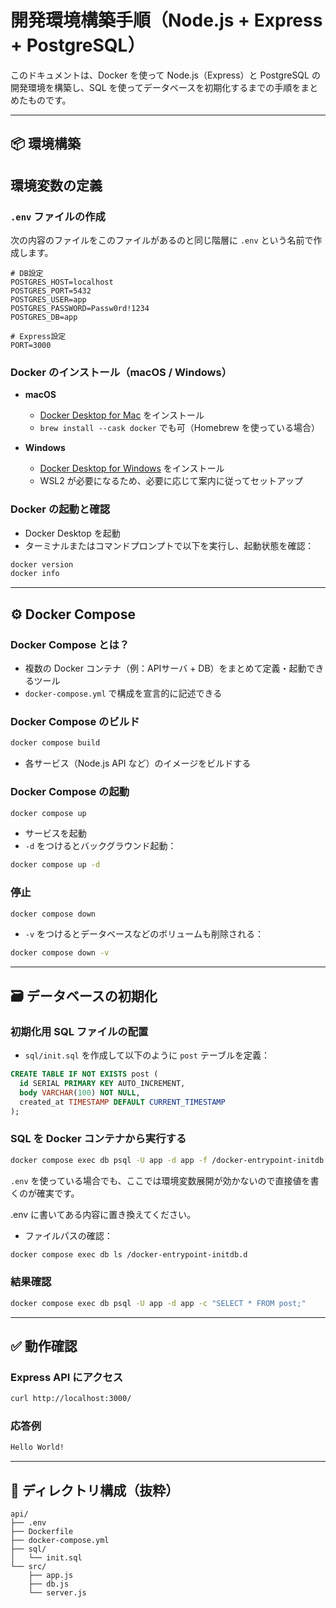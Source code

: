 
# 開発環境構築手順（Node.js + Express + PostgreSQL）

このドキュメントは、Docker を使って Node.js（Express）と PostgreSQL の開発環境を構築し、SQL を使ってデータベースを初期化するまでの手順をまとめたものです。

---

## 📦 環境構築

## 環境変数の定義

### `.env` ファイルの作成

次の内容のファイルをこのファイルがあるのと同じ階層に `.env` という名前で作成します。

```
# DB設定
POSTGRES_HOST=localhost
POSTGRES_PORT=5432
POSTGRES_USER=app
POSTGRES_PASSWORD=Passw0rd!1234
POSTGRES_DB=app

# Express設定
PORT=3000

```

### Docker のインストール（macOS / Windows）

- **macOS**
  - [Docker Desktop for Mac](https://www.docker.com/products/docker-desktop/) をインストール
  - `brew install --cask docker` でも可（Homebrew を使っている場合）

- **Windows**
  - [Docker Desktop for Windows](https://www.docker.com/products/docker-desktop/) をインストール
  - WSL2 が必要になるため、必要に応じて案内に従ってセットアップ

### Docker の起動と確認

- Docker Desktop を起動
- ターミナルまたはコマンドプロンプトで以下を実行し、起動状態を確認：

```bash
docker version
docker info
````

---

## ⚙️ Docker Compose

### Docker Compose とは？

* 複数の Docker コンテナ（例：APIサーバ + DB）をまとめて定義・起動できるツール
* `docker-compose.yml` で構成を宣言的に記述できる

### Docker Compose のビルド

```bash
docker compose build
```

* 各サービス（Node.js API など）のイメージをビルドする

### Docker Compose の起動

```bash
docker compose up
```

* サービスを起動
* `-d` をつけるとバックグラウンド起動：

```bash
docker compose up -d
```

### 停止

```bash
docker compose down
```

* `-v` をつけるとデータベースなどのボリュームも削除される：

```bash
docker compose down -v
```

---

## 🗃 データベースの初期化

### 初期化用 SQL ファイルの配置

* `sql/init.sql` を作成して以下のように `post` テーブルを定義：

```sql
CREATE TABLE IF NOT EXISTS post (
  id SERIAL PRIMARY KEY AUTO_INCREMENT,
  body VARCHAR(100) NOT NULL,
  created_at TIMESTAMP DEFAULT CURRENT_TIMESTAMP
);
```

### SQL を Docker コンテナから実行する

```bash
docker compose exec db psql -U app -d app -f /docker-entrypoint-initdb.d/init.sql
```

`.env` を使っている場合でも、ここでは環境変数展開が効かないので直接値を書くのが確実です。

.env に書いてある内容に置き換えてください。

* ファイルパスの確認：

```bash
docker compose exec db ls /docker-entrypoint-initdb.d
```

### 結果確認

```bash
docker compose exec db psql -U app -d app -c "SELECT * FROM post;"
```

---

## ✅ 動作確認

### Express API にアクセス

```bash
curl http://localhost:3000/
```

### 応答例

```txt
Hello World!
```

---

## 📁 ディレクトリ構成（抜粋）

```
api/
├── .env
├── Dockerfile
├── docker-compose.yml
├── sql/
│   └── init.sql
└── src/
    ├── app.js
    ├── db.js
    └── server.js
```

